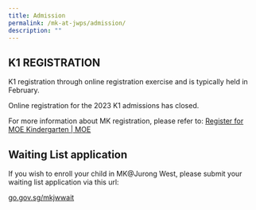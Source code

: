```yaml
---
title: Admission
permalink: /mk-at-jwps/admission/
description: ""
---
```


## K1 REGISTRATION

K1 registration through online registration exercise and is typically held in February.

Online registration for the 2023 K1 admissions has closed. 

For more information about MK registration, please refer to: 
[Register for MOE Kindergarten | MOE](https://www.moe.gov.sg/preschool/moe-kindergarten/register/)

## Waiting List application


If you wish to enroll your child in MK@Jurong West, please submit your waiting list application via this url:

[go.gov.sg/mkjwwait](http://go.gov.sg/mkjwwait)